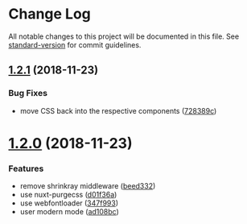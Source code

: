 # Change Log

All notable changes to this project will be documented in this file. See [standard-version](https://github.com/conventional-changelog/standard-version) for commit guidelines.

<a name="1.2.1"></a>
## [1.2.1](https://github.com/Developmint/developmint.de/compare/v1.2.0...v1.2.1) (2018-11-23)


### Bug Fixes

* move CSS back into the respective components ([728389c](https://github.com/Developmint/developmint.de/commit/728389c))



<a name="1.2.0"></a>
# [1.2.0](https://github.com/Developmint/developmint.de/compare/v1.1.8...v1.2.0) (2018-11-23)


### Features

* remove shrinkray middleware ([beed332](https://github.com/Developmint/developmint.de/commit/beed332))
* use nuxt-purgecss ([d01f36a](https://github.com/Developmint/developmint.de/commit/d01f36a))
* use webfontloader ([347f993](https://github.com/Developmint/developmint.de/commit/347f993))
* user modern mode ([ad108bc](https://github.com/Developmint/developmint.de/commit/ad108bc))
